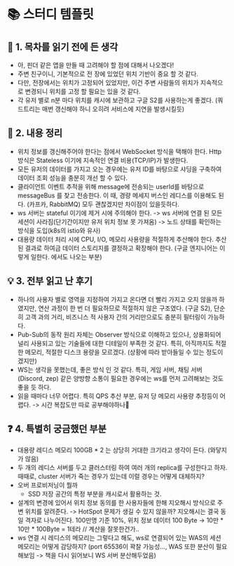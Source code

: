 # 📚 스터디 템플릿

## 📖 1. 목차를 읽기 전에 든 생각
- 아, 핀더 같은 앱을 만들 때 고려해야 할 점에 대해서 나오겠다!
- 주변 친구이니, 기본적으로 전 장에 있었던 위치 기반이 중요 할 것 같다.
- 다만, 전장에서는 위치가 고정되어 있었지만, 이건 주변 사람들의 위치가 지속적으로 변경되니 위치를 고정 할 필요는 있을 것 같다.
- 각 유저 별로 n분 마다 위치를 캐시에 보관하고 구글 S2를 사용하는게 좋겠다. (쿼드트리는 매번 갱신해야 하니 오히려 서비스에 지연을 발생시킬듯)

## 📝 2. 내용 정리
- 위치 정보를 갱신해주어야 한다는 점에서 WebSocket 방식을 택해야 한다. Http 방식은 Stateless 이기에 지속적인 연결 비용(TCP/IP)가 발생한다.
- 모든 유저의 데이터를 가지고 오는 경우에는 유저 ID를 바탕으로 샤딩을 구축하여 데이터 조회 성능을 충분히 개선 할 수 있다.
- 클라이언트 이벤트 추적을 위해 message에 전송되는 userId를 바탕으로 messageBus 를 찾고 전송한다. 이 때, 경량 메세지 버스인 레디스를 이용해도 된다. (카프카, RabbitMQ) 모두 괜찮겠지만 차이점이 있을듯하다.
- ws 서버는 stateful 이기에 제거 시에 주의해야 한다. -> ws 서버에 연결 된 모든 세션이 사라짐(단기간이지만 유저 위치 정보 못 가져옴) -> 노드 상태를 확인하는 방식을 도입(k8s의 istio와 유사)
- 대용량 데이터 처리 시에 CPU, I/O, 메모리 사용량을 적절하게 추산해야 한다. 추산 된 결과로 하여금 데이터 스토리지를 결정하고 확장해야 한다. (구글 엔지니어는 이렇게 일한다. 에서도 나오는 부분)

## 💡 3. 전부 읽고 난 후기
- 하나의 사용자 별로 영역을 지정하여 가지고 온다면 더 빨리 가지고 오지 않을까 하였지만, 연산 과정이 한 번 더 필요하므로 적절하지 않은 구조였다. (구글 S2), 단순히 고객 과의 거리, 비즈니스 적 사용자 간의 거리만으로도 충분히 필터링이 가능하다.
- Pub-Sub의 동작 원리 자체는 Observer 방식으로 이해하고 있으나, 상용화되어 널리 사용되고 있는 기술들에 대한 디테일이 부족한 것 같다. 특히, 아직까지도 적절한 메모리, 적절한 디스크 용량을 모르겠다. (상황에 따라 받아들일 수 있는 정도이겠지만)
- WS는 생각을 못했는데, 좋은 방식 인 것 같다. 특히, 게임 서버, 채팅 서버(Discord, zep) 같은 양방향 소통이 필요한 경우에는 ws를 먼저 고려해보는 것도 좋을 듯 하다.
- 읽을 때마다 너무 어렵다. 특히 QPS 추산 부분, 유저 당 메모리 사용량 추정등이 어렵다. -> 시간 복잡도만 따로 공부해야하나🥲

## ❓ 4. 특별히 궁금했던 부분
- 대용량 레디스 메모리 100GB * 2 는 상당히 거대한 크기라고 생각이 든다. (와닿지가 않음)
- 두 개의 레디스 서버를 두고 클러스터링 하여 여러 개의 replica를 구성한다고 하자. 때때로, cluster 서버가 죽는 경우가 있는데 이럴 경우는 어떻게 대체하지?
- 오버 프로비저닝이 뭘까
  - SSD 저장 공간의 특정 부분을 캐시로서 활용하는 것.   
- 설계의 변경에 있어서 위치 정보 동의를 한 사용자들에 한해 지오해시 방식으로 주변 위치를 알려준다. -> HotSpot 문제가 생길 수 있지 않을까? 지오해시는 결국 동일 격자로 나누어진다. 100만명 기준 10%, 위치 정보 데이터 100 Byte -> 10만 * 10만 * 100Byte = 1테라 // 계산을 잘못한건가..
- ws 연결 시 레디스의 메모리는 그렇다고 해도, ws로 연결되어 있는 WAS의 세션 메모리는 어떻게 감당하지? (port 65536이 꽉찰 가능성..., WAS 또한 분산이 필요해보임 -> 책을 다시 읽어보니 WS 서버 분산해두었음)
